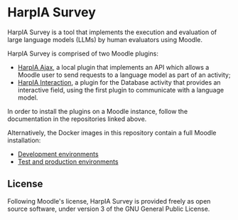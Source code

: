 # HarpIA Survey

HarpIA Survey is a tool that implements the execution and evaluation of
large language models (LLMs) by human evaluators using Moodle.


HarpIA Survey is comprised of two Moodle plugins:
- [HarpIA Ajax](../../../moodle-local_harpiaajax/), a local plugin
  that implements an API which allows a Moodle user to send requests
  to a language model as part of an activity;
- [HarpIA Interaction](../../../moodle-datafield_harpiainteraction),
  a plugin for the Database activity that provides an interactive field,
  using the first plugin to communicate with a language model.

In order to install the plugins on a Moodle instance,
follow the documentation in the repositories linked above. 

Alternatively, the Docker images in this repository contain a full Moodle
installation:

- [Development environments](../../wiki/Installation-instructions-(development-environments))
- [Test and production environments](../../wiki/Installation-instructions-(production-and-test-environments))

## License

Following Moodle's license,
HarpIA Survey is provided freely as open source software,
under version 3 of the GNU General Public License.

